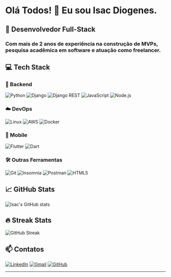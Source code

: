 # Olá Todos! 👋 Eu sou Isac Diogenes.

## 🚀 Desenvolvedor Full-Stack 

### Com mais de 2 anos de experiência na construção de MVPs, pesquisa acadêmica em software e atuação como freelancer.

## 💻 Tech Stack

### 🔧 Backend
![Python](https://img.shields.io/badge/Python-3776AB?style=for-the-badge&logo=python&logoColor=white)
![Django](https://img.shields.io/badge/Django-092E20?style=for-the-badge&logo=django&logoColor=white)
![Django REST](https://img.shields.io/badge/Django_REST-ff1709?style=for-the-badge&logo=django&logoColor=white)
![JavaScript](https://img.shields.io/badge/JavaScript-F7DF1E?style=for-the-badge&logo=javascript&logoColor=black)
![Node.js](https://img.shields.io/badge/Node.js-339933?style=for-the-badge&logo=node.js&logoColor=white)

### ☁️ DevOps
![Linux](https://img.shields.io/badge/Linux-FCC624?style=for-the-badge&logo=linux&logoColor=black)
![AWS](https://img.shields.io/badge/AWS-%23FF9900.svg?style=for-the-badge&logo=amazon-aws&logoColor=white)
![Docker](https://img.shields.io/badge/Docker-2CA5E0?style=for-the-badge&logo=docker&logoColor=white)

### 📱 Mobile
![Flutter](https://img.shields.io/badge/Flutter-02569B?style=for-the-badge&logo=flutter&logoColor=white)
![Dart](https://img.shields.io/badge/Dart-0175C2?style=for-the-badge&logo=dart&logoColor=white)

### 🛠️ Outras Ferramentas
![Git](https://img.shields.io/badge/Git-F05032?style=for-the-badge&logo=git&logoColor=white)
![Insomnia](https://img.shields.io/badge/Insomnia-5849BE?style=for-the-badge&logo=Insomnia&logoColor=white)
![Postman](https://img.shields.io/badge/Postman-FF6C37?style=for-the-badge&logo=postman&logoColor=white)
![HTML5](https://img.shields.io/badge/HTML5-E34F26?style=for-the-badge&logo=html5&logoColor=white)

## 📈 GitHub Stats

![Isac's GitHub stats](https://github-readme-stats.vercel.app/api?username=Isac001&show_icons=true&theme=radical&hide_border=true)

## 🔥 Streak Stats

![GitHub Streak](https://github-readme-streak-stats.herokuapp.com/?user=Isac001&theme=radical&hide_border=true)

## 📫 Contatos

[![LinkedIn](https://img.shields.io/badge/LinkedIn-0077B5?style=for-the-badge&logo=linkedin&logoColor=white)](https://www.linkedin.com/in/isacdiogenes)
[![Gmail](https://img.shields.io/badge/Gmail-D14836?style=for-the-badge&logo=gmail&logoColor=white)](mailto:isac.diognes.dev@gmail.com)
[![GitHub](https://img.shields.io/badge/GitHub-100000?style=for-the-badge&logo=github&logoColor=white)](https://github.com/Isac001)

---
